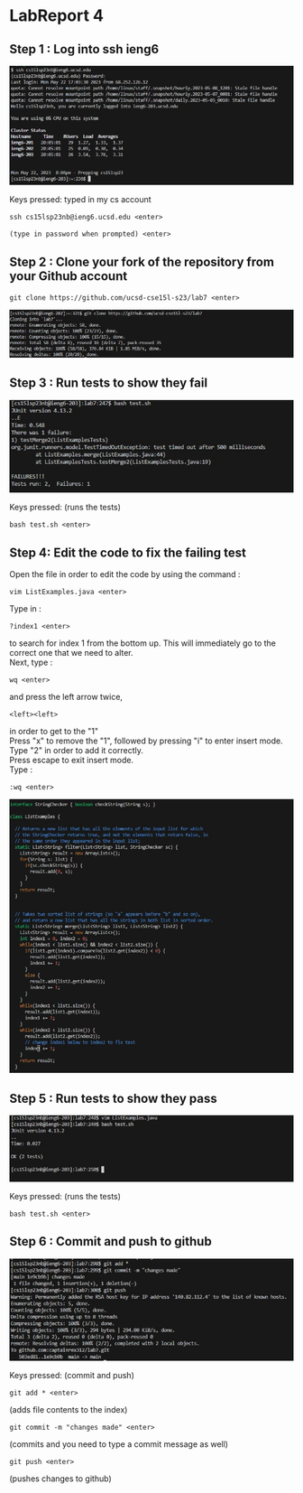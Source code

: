 # LabReport 4

## Step 1 : Log into ssh ieng6

![Image](Login.JPG)

Keys pressed: typed in my cs account
~~~
ssh cs15lsp23nb@ieng6.ucsd.edu <enter>
~~~
~~~
(type in password when prompted) <enter>
~~~
## Step 2 : Clone your fork of the repository from your Github account

~~~
git clone https://github.com/ucsd-cse15l-s23/lab7 <enter>
~~~
![Image](Gitclone.JPG)

## Step 3 : Run tests to show they fail

![Image](Testfail.JPG)

Keys pressed: (runs the tests)
~~~
bash test.sh <enter>
~~~

## Step 4: Edit the code to fix the failing test

Open the file in order to edit the code by using the command :
~~~
vim ListExamples.java <enter>
~~~
Type in :
~~~
?index1 <enter>
~~~
to search for index 1 from the bottom up. This will immediately go to the correct one that we need to alter.\
Next, type :
~~~
wq <enter>
~~~
and press the left arrow twice, 
~~~
<left><left>
~~~
in order to get to the "1"\
Press "x" to remove the "1", followed by pressing "i" to enter insert mode. Type "2" in order to add it correctly.\
Press escape to exit insert mode.\
Type :
~~~
:wq <enter>
~~~
![Image](Openfail.JPG)

## Step 5 : Run tests to show they pass
  
![Image](Testpass.JPG)

Keys pressed: (runs the tests)
~~~
bash test.sh <enter>
~~~

## Step 6 : Commit and push to github
  
![Image](Gitpush.JPG)

Keys pressed: (commit and push)
~~~
git add * <enter>
~~~
(adds file contents to the index)
~~~
git commit -m "changes made" <enter>
~~~
(commits and you need to type a commit message as well)
~~~
git push <enter>
~~~
(pushes changes to github)
